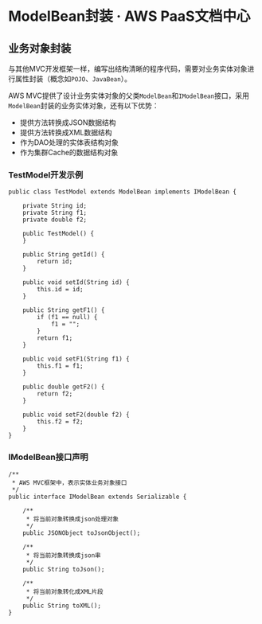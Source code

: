 # ModelBean封装 · AWS PaaS文档中心

## 业务对象封装

与其他MVC开发框架一样，编写出结构清晰的程序代码，需要对业务实体对象进行属性封装（概念如`POJO`、`JavaBean`）。

AWS MVC提供了设计业务实体对象的父类`ModelBean`和`IModelBean`接口，采用`ModelBean`封装的业务实体对象，还有以下优势：

  * 提供方法转换成JSON数据结构
  * 提供方法转换成XML数据结构
  * 作为DAO处理的实体表结构对象
  * 作为集群Cache的数据结构对象

### TestModel开发示例
    
    
    public class TestModel extends ModelBean implements IModelBean {
    
        private String id;
        private String f1;
        private double f2;
    
        public TestModel() {
        }
    
        public String getId() {
            return id;
        }
    
        public void setId(String id) {
            this.id = id;
        }
    
        public String getF1() {
            if (f1 == null) {
                f1 = "";
            }
            return f1;
        }
    
        public void setF1(String f1) {
            this.f1 = f1;
        }
    
        public double getF2() {
            return f2;
        }
    
        public void setF2(double f2) {
            this.f2 = f2;
        }
    }
    

### IModelBean接口声明
    
    
    /**
     * AWS MVC框架中，表示实体业务对象接口
     */
    public interface IModelBean extends Serializable {
    
        /**
         * 将当前对象转换成json处理对象
         */
        public JSONObject toJsonObject();
    
        /**
         * 将当前对象转换成json串
         */
        public String toJson();
    
        /**
         * 将当前对象转化成XML片段
         */
        public String toXML();
    }